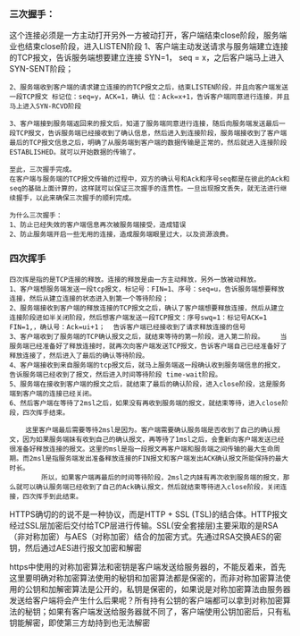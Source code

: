  ### 三次握手：
这个连接必须是一方主动打开另外一方被动打开，客户端结束close阶段，服务端业也结束close阶段，进入LISTEN阶段
    1、客户端主动发送请求与服务端建立连接的TCP报文，告诉服务端想要建立连接 SYN=1， seq = x，之后客户端马上进入SYN-SENT阶段；
   
    2、服务端收到客户端的请求建立连接的的TCP报文之后，结束LISTEN阶段，并且向客户端发送一段TCP报文 标记位：seq=y，ACK=1，确认 位：Ack=x+1，告诉客户端同意进行连接，并且马上进入SYN-RCVD阶段
    
    3、客户端接到服务端返回来的报文后，知道了服务端同意进行连接，随后向服务端发送最后一段TCP报文，告诉服务端已经接收到了确认信息，然后进入到连接阶段，服务端接收到了客户端最后的TCP报文信息之后，明确了从服务端到客户端的数据传输是正常的，然后就进入连接阶段 ESTABLISHED。就可以开始数据的传输了。

    至此，三次握手完成。
    在客户端与服务端的TCP报文传输的过程中，双方的确认号和Ack和序号seq都是在彼此的Ack和seq的基础上面计算的，这样就可以保证三次握手的连贯性。一旦出现报文丢失，就无法进行继续握手，以此来确保三次握手的顺利完成。

    为什么三次握手：
    1、防止已经失效的客户端信息再次被服务端接受，造成错误
    2、防止服务端开启一些无用的连接，造成服务端眼里过大，以及资源浪费。

 

 ###  四次挥手
    四次挥是指的是TCP连接的释放。连接的释放是由一方主动释放，另外一放被动释放。
    1、客户端想服务端发送一段tcp报文，标记号：FIN=1、序号：seq=u，告诉服务端想要释放连接，然后从建立连接的状态进入到第一个等待阶段；
    2、服务端接收到客户端的释放连接的TCP报文之后，确认了客户端想要释放连接，然后从建立连接阶段进如半关闭阶段，然后想客户端发送一段TCP报文：序号swq=1：标记号ACK=1 FIN=1,，确认号：Ack=ui+1；  告诉客户端已经接收到了请求释放连接的信号
    3、客户端收到了服务端的TCP确认报文之后，就结束等待的第一阶段，进入第二阶段。    当服务端已经准备好了释放连接时，就再次向客户端发送TCP报文，告诉客户端自己已经准备好了释放连接了，然后进入了最后的确认等待阶段。
    4、客户端接收到来自服务端的tcp报文后，就马上服务端返一段确认收到服务端信息的报文，告诉服务端已经收到了报文，然后进入时间等待阶段 time-wait阶段。
    5、服务端在接收到客户端的报文之后，就结束了最后的确认阶段，进入close阶段，这是服务端到客户端的连接已经关闭。
    6、然后客户端在等待了2msl之后，如果没有再收到服务端的报文，就结束等待，进入close阶段，四次挥手结束。

        这里客户端最后需要等待2msl是因为。客户端需要确认服务端是否收到了自己的确认报文，因为如果服务端妹有收到自己的确认报文，再等待了1msl之后，会重新向客户端发送已经很准备好释放连接的报文。这里的msl是指一段报文再客户端和服务端之间传输的最大生命周期。而2msl是指服务端发出准备释放连接的FIN报文和客户端发出ACK确认报文所能保持的最大时长。
            所以，如果客户端再最后的时间等待阶段，2msl之内妹有再次收到服务端的报文，那么就可以确认服务端已经收到了自己的Ack确认报文，然后就结束等待进入close阶段，关闭连接，四次挥手到此结束。


HTTPS确切的的说不是一种协议，而是HTTP + SSL (TSL)的结合体。HTTP报文经过SSL层加密后交付给TCP层进行传输。SSL(安全套接层)主要采取的是RSA（非对称加密）与AES（对称加密）结合的加密方式。先通过RSA交换AES的密钥，然后通过AES进行报文加密和解密


https中使用的对称加密算法和密钥是客户端发送给服务器的，不能反着来，首先这里要明确对称加密算法使用的秘钥和加密算法都是保密的，而非对称加密算法使用的公钥和加解密算法是公开的，私钥是保密的，如果说是对称加密算法由服务器发送给客户端将会产生什么后果呢？所有持有公钥的客户端都可以拿到对称加密算法的秘钥；如果有客户端发送给服务器就不同了，客户端使用公钥加密后，只有私钥能解密，即使第三方劫持到也无法解密
